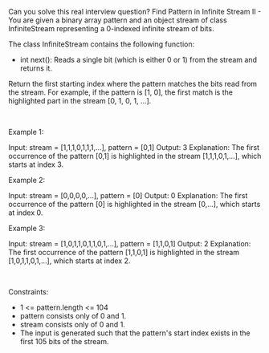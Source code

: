 Can you solve this real interview question? Find Pattern in Infinite Stream II - You are given a binary array pattern and an object stream of class InfiniteStream representing a 0-indexed infinite stream of bits.

The class InfiniteStream contains the following function:

 * int next(): Reads a single bit (which is either 0 or 1) from the stream and returns it.

Return the first starting index where the pattern matches the bits read from the stream. For example, if the pattern is [1, 0], the first match is the highlighted part in the stream [0, 1, 0, 1, ...].

 

Example 1:


Input: stream = [1,1,1,0,1,1,1,...], pattern = [0,1]
Output: 3
Explanation: The first occurrence of the pattern [0,1] is highlighted in the stream [1,1,1,0,1,...], which starts at index 3.


Example 2:


Input: stream = [0,0,0,0,...], pattern = [0]
Output: 0
Explanation: The first occurrence of the pattern [0] is highlighted in the stream [0,...], which starts at index 0.


Example 3:


Input: stream = [1,0,1,1,0,1,1,0,1,...], pattern = [1,1,0,1]
Output: 2
Explanation: The first occurrence of the pattern [1,1,0,1] is highlighted in the stream [1,0,1,1,0,1,...], which starts at index 2.


 

Constraints:

 * 1 <= pattern.length <= 104
 * pattern consists only of 0 and 1.
 * stream consists only of 0 and 1.
 * The input is generated such that the pattern's start index exists in the first 105 bits of the stream.